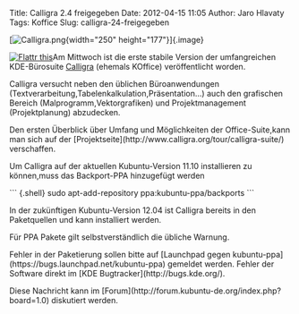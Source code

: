Title: Calligra 2.4 freigegeben
Date: 2012-04-15 11:05
Author: Jaro Hlavaty
Tags: Koffice
Slug: calligra-24-freigegeben

[![Calligra.png](http://wiki.kubuntu-de.org/images/Calligra.png){width="250"
height="177"}]{.image}

</p>
<a href="http://flattr.com/thing/634893/Calligra-2-4-freigegeben" target="_blank">  

![Flattr
this](http://api.flattr.com/button/flattr-badge-large.png "Flattr this")</a>Am
Mittwoch ist die erste stabile Version der umfangreichen KDE-Bürosuite
[Calligra](http://www.calligra.org/) (ehemals KOffice) veröffentlicht
worden.

</p>
<!--break--><!--break-->

Calligra versucht neben den üblichen Büroanwendungen
(Textverarbeitung,Tabelenkalkulation,Präsentation...) auch den
grafischen Bereich (Malprogramm,Vektorgrafiken) und Projektmanagement
(Projektplanung) abzudecken.

</p>
Den ersten Überblick über Umfang und Möglichkeiten der Office-Suite,kann
man sich auf der
[Projektseite](http://www.calligra.org/tour/calligra-suite/)
verschaffen.

</p>
Um Calligra auf der aktuellen Kubuntu-Version 11.10 installieren zu
können,muss das Backport-PPA hinzugefügt werden

</p>
``` {.shell}
sudo apt-add-repository ppa:kubuntu-ppa/backports
```

In der zukünftigen Kubuntu-Version 12.04 ist Calligra bereits in den
Paketquellen und kann installiert werden.

</p>
Für PPA Pakete gilt selbstverständlich die übliche Warnung.

</p>
Fehler in der Paketierung sollen bitte auf [Launchpad gegen
kubuntu-ppa](https://bugs.launchpad.net/kubuntu-ppa) gemeldet werden.
Fehler der Software direkt im [KDE Bugtracker](http://bugs.kde.org/).

</p>
Diese Nachricht kann im
[Forum](http://forum.kubuntu-de.org/index.php?board=1.0) diskutiert
werden.

</p>

